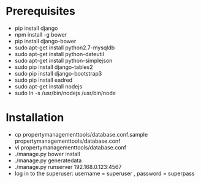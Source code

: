 # Prerequisites
* pip install django
* npm install -g bower
* pip install django-bower
* sudo apt-get install python2.7-mysqldb
* sudo apt-get install python-dateutil
* sudo apt-get install python-simplejson
* sudo pip install django-tables2
* sudo pip install django-bootstrap3
* sudo pip install eadred
* sudo apt-get install nodejs
* sudo ln -s /usr/bin/nodejs /usr/bin/node

# Installation
* cp propertymanagementtools/database.conf.sample propertymanagementtools/database.conf
* vi propertymanagementtools/database.conf
* ./manage.py bower install
* ./manage.py generatedata
* ./manage.py runserver 192.168.0.123:4567
* log in to the superuser: username = superuser , password = superpass
